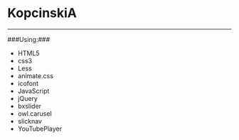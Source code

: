 # KopcinskiA

-----
###Using:###
* HTML5
* css3
* Less
* animate.css
* icofont
* JavaScript
* jQuery
* bxslider
* owl.carusel
* slicknav
* YouTubePlayer
